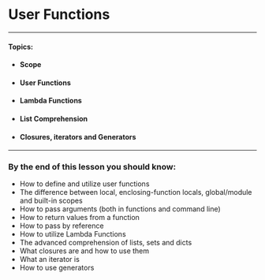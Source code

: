 # User Functions

---

#### Topics:

* #### Scope
* #### User Functions
* #### Lambda Functions
* #### List Comprehension
* #### Closures, iterators and Generators

---

### By the end of this lesson you should know:

* How to define and utilize user functions
* The difference between local, enclosing-function locals, global/module and built-in scopes
* How to pass arguments \(both in functions and command line\)
* How to return values from a function
* How to pass by reference
* How to utilize Lambda Functions
* The advanced comprehension of lists, sets and dicts
* What closures are and how to use them
* What an iterator is
* How to use generators



